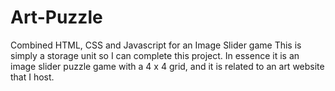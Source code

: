 # Art-Puzzle
Combined HTML, CSS and Javascript for an Image Slider game
This is simply a storage unit so I can complete this project. In essence it is an image slider puzzle game with a 4 x 4 grid, and it is
related to an art website that I host.
